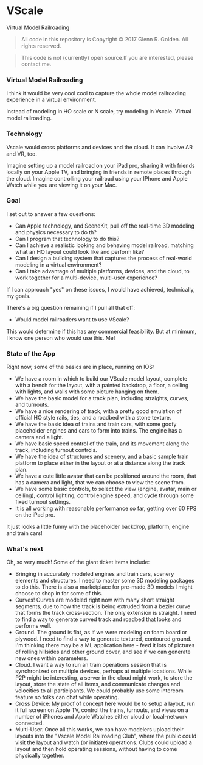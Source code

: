 # VScale
Virtual Model Railroading

> All code in this repository is Copyright © 2017 Glenn R. Golden. All rights reserved.

> This code is not (currently) open source.If you are interested, please contact me.

### Virtual Model Railroading

I think it would be very cool cool to capture the whole model railroading experience in a virtual environment.

Instead of modeling in HO scale or N scale, try  modeling in Vscale.  Virtual model railroading.

### Technology

Vscale would cross platforms and devices and the cloud.  It can involve AR and VR, too.

Imagine setting up a model railroad on your iPad pro, sharing it with friends locally on your Apple TV, and bringing in friends in remote places through the cloud.  Imagine controlling your railroad using your IPhone and Apple Watch while you are viewing it on your Mac.

### Goal

I set out to answer a few questions:

* Can Apple technology, and SceneKit, pull off the real-time 3D modeling and physics necessary to do th?
* Can I program that technology to do this?
* Can I achieve a realistic looking and behaving model railroad, matching what an HO layout could look like and perform like?
* Can I design a building system that captures the process of real-world modeling in a virtual environment?
* Can I take advantage of multiple platforms, devices, and the cloud, to work together for a multi-device, multi-user experience?

If I can approach "yes" on these issues, I would have achieved, technically, my goals.

There's a big question remaining if I pull all that off:

* Would model railroaders want to use VScale?

This would determine if this has any commercial feasibility.  But at minimum, I know one person who would use this.  Me!

### State of the App

Right now, some of the basics are in place, running on IOS:

* We have a room in which to build our VScale model layout, complete with a bench for the layout, with a painted backdrop, a floor, a ceiling with lights, and walls with some picture hanging on them.
* We have the basic model for a track plan, including straights, curves, and turnouts.
* We have a nice rendering of track, with a pretty good emulation of official HO style rails, ties, and a roadbed with a stone texture.
* We have the basic idea of trains and train cars, with some goofy placeholder engines and cars to form into trains.  The engine has a camera and a light.
* We have basic speed control of the train, and its movement along the track, including turnout controls.
* We have the idea of structures and scenery, and a basic sample train platform to place either in the layout or at a distance along the track plan.
* We have a cute little avatar that can be positioned around the room, that has a camera and light, that we can choose to view the scene from.
* We have some basic controls, to select the view (engine, avatar, main or ceiling), control lighting, control engine speed, and cycle through some fixed turnout settings.
* It is all working with reasonable performance so far, getting over 60 FPS on the iPad pro.

It just looks a little funny with the placeholder backdrop, platform, engine and train cars!

### What's next

Oh, so very much!  Some of the giant ticket items include:

* Bringing in accurately modeled engines and train cars, scenery elements and structures.  I need to master some 3D modeling packages to do this.  There is also a marketplace for pre-made 3D models I might choose to shop in for some of this.
* Curves!  Curves are modeled right now with many short straight segments, due to how the track is being extruded from a bezier curve that forms the track cross-section.  The only extension is straight.  I need to find a way to generate curved track and roadbed that looks and performs well.
* Ground.  The ground is flat, as if we were modeling on foam board or plywood.  I need to find a way to generate textured, contoured ground.  I'm thinking there may be a ML application here - feed it lots of pictures of rolling hillsides and other ground cover, and see if we can generate new ones within parameters.
* Cloud.  I want a way to run an train operations session that is synchronized on multiple devices, perhaps at multiple locations.  While P2P might be interesting, a server in the cloud might work, to store the layout, store the state of all items, and communicate changes and velocities to all participants.  We could probably use some intercom feature so folks can chat while operating.
* Cross Device: My proof of concept here would be to setup a layout, run it full screen on Apple TV, control the trains, turnouts, and views on a number of iPhones and Apple Watches either cloud or local-network connected.
* Multi-User.  Once all this works, we can have modelers upload their layouts into the "Vscale Model Railroading Club", where the public could visit the layout and watch (or initiate) operations.  Clubs could upload a layout and then hold operating sessions, without having to come physically together.
